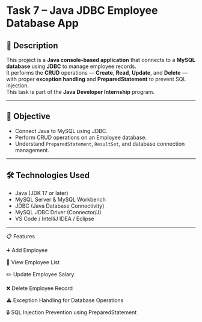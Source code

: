 # Task 7 – Java JDBC Employee Database App

## 📖 Description
This project is a **Java console-based application** that connects to a **MySQL database** using **JDBC** to manage employee records.  
It performs the **CRUD** operations — **Create**, **Read**, **Update**, and **Delete** — with proper **exception handling** and **PreparedStatement** to prevent SQL injection.  
This task is part of the **Java Developer Internship** program.

---

## 🎯 Objective
- Connect Java to MySQL using JDBC.
- Perform CRUD operations on an Employee database.
- Understand `PreparedStatement`, `ResultSet`, and database connection management.

---

## 🛠 Technologies Used
- Java (JDK 17 or later)  
- MySQL Server & MySQL Workbench  
- JDBC (Java Database Connectivity)  
- MySQL JDBC Driver (Connector/J)  
- VS Code / IntelliJ IDEA / Eclipse  

---

📋 Features

➕ Add Employee

📄 View Employee List

✏️ Update Employee Salary

❌ Delete Employee Record

⚠️ Exception Handling for Database Operations

🔒 SQL Injection Prevention using PreparedStatement
